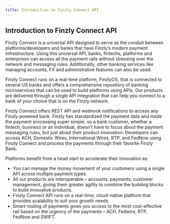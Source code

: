 ```yaml
---
title: Introduction to Finzly Connect API
---
```


## **Introduction to Finzly Connect API**
Finzly Connect is a universal API designed to serve as the conduit between platforms/developers and banks that have Finzly’s modern payment infrastructure. Using this universal API, banks, fintechs, platforms and enterprises can access all the payment rails without stressing over the network and messaging rules. Additionally, other banking services like managing accounts, FX and administrative features can also be used. 

Finzly Connect runs on a real-time platform, FinzlyOS, that is connected to several US banks and offers a comprehensive repository of banking microservices that can be used to build platforms using APIs. Our products are delivered through a single API integration that can help you connect to a bank of your choice that is on the Finzly network.

Finzly Connect offers REST API and webhook notifications to access any Finzly-powered bank. Finzly has standardized the payment data and made the payment processing super simple, so a bank customer, whether a fintech, business or an individual, doesn't have to focus about the payment messaging rules, but just about their product innovation. Developers can access ACH, Domestic Wires, International Wires, RTP, and FedNow using Finzly Connect and process the payments through their favorite Finzly Bank.

Platforms benefit from a head start to accelerate their innovation as:
- You can manage the money movement of your customers using a single API across multiple payment types.
- All our products are interoperable – accounts, payments, customer management, giving them greater agility to combine the building blocks to build innovative products.
- Finzly Connect API runs on a real-time, cloud-native platform that provides scalability to suit your growth needs.
- Smart routing of payments gives you access to the most cost-effective rail based on the urgency of the payments – ACH, Fedwire, RTP, FedNow and SWIFT.

<!-- <style>
.sub p strong a{
    position:absolute;
    top:0;
    bottom:0;
    left:0;
    right:0;
    z-index: 2; 
} 
.sub h3{
    color:#fff;
    font-size:16px !important;
}

</style> -->


<!-- <div class="main-sub">


<div class="sub">

<p><strong>

### Payment Solutions</strong></p>

__[](overviewSection.md)__
</div>

</div> -->





